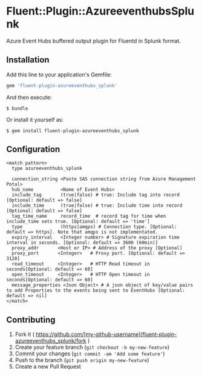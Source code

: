 # Fluent::Plugin::AzureeventhubsSplunk

Azure Event Hubs buffered output plugin for Fluentd in Splunk format.

## Installation

Add this line to your application's Gemfile:

```ruby
gem 'fluent-plugin-azureeventhubs_splunk'
```

And then execute:

    $ bundle

Or install it yourself as:

    $ gem install fluent-plugin-azureeventhubs_splunk

## Configuration

```
<match pattern>
  type azureeventhubs_splunk

  connection_string <Paste SAS connection string from Azure Management Potal>
  hub_name          <Name of Event Hubs>
  include_tag       (true|false) # true: Include tag into record [Optional: default => false]
  include_time      (true|false) # true: Include time into record [Optional: default => false]
  tag_time_name     record_time  # record tag for time when include_time sets true. [Optional: default => 'time']
  type              (https|amqps) # Connection type. [Optional: default => https]. Note that amqps is not implementated.
  expiry_interval   <Integer number> # Signature expiration time interval in seconds. [Optional: default => 3600 (60min)]
  proxy_addr       <Host or IP> # Address of the proxy [Optional]
  proxy_port	   <Integer>   # Proxy port. [Optional: default => 3128]
  read_timeout     <Integer>   # HTTP Read timeout in seconds[Optional: default => 60]
  open_timeout     <Integer>   # HTTP Open timeout in seconds[Optional: default => 60]
  message_properties <Json Object> # A json object of key/value pairs to add Properties to the events being sent to EventHubs [Optional: default => nil]
</match>
```

## Contributing

1. Fork it ( https://github.com/[my-github-username]/fluent-plugin-azureeventhubs_splunk/fork )
2. Create your feature branch (`git checkout -b my-new-feature`)
3. Commit your changes (`git commit -am 'Add some feature'`)
4. Push to the branch (`git push origin my-new-feature`)
5. Create a new Pull Request
